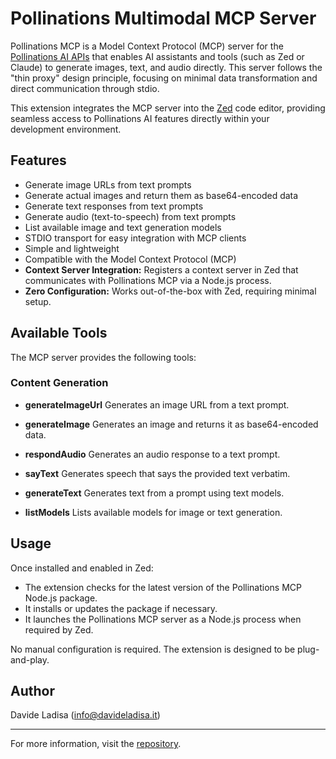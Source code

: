 # Pollinations Multimodal MCP Server

Pollinations MCP is a Model Context Protocol (MCP) server for the [Pollinations AI APIs](https://pollinations.ai) that enables AI assistants and tools (such as Zed or Claude) to generate images, text, and audio directly. This server follows the "thin proxy" design principle, focusing on minimal data transformation and direct communication through stdio.

This extension integrates the MCP server into the [Zed](https://zed.dev) code editor, providing seamless access to Pollinations AI features directly within your development environment.

## Features

- Generate image URLs from text prompts
- Generate actual images and return them as base64-encoded data
- Generate text responses from text prompts
- Generate audio (text-to-speech) from text prompts
- List available image and text generation models
- STDIO transport for easy integration with MCP clients
- Simple and lightweight
- Compatible with the Model Context Protocol (MCP)
- **Context Server Integration:** Registers a context server in Zed that communicates with Pollinations MCP via a Node.js process.
- **Zero Configuration:** Works out-of-the-box with Zed, requiring minimal setup.


## Available Tools

The MCP server provides the following tools:

### Content Generation

- **generateImageUrl**
  Generates an image URL from a text prompt.

- **generateImage**
  Generates an image and returns it as base64-encoded data.

- **respondAudio**
  Generates an audio response to a text prompt.

- **sayText**
  Generates speech that says the provided text verbatim.

- **generateText**
  Generates text from a prompt using text models.

- **listModels**
  Lists available models for image or text generation.

## Usage

Once installed and enabled in Zed:
- The extension checks for the latest version of the Pollinations MCP Node.js package.
- It installs or updates the package if necessary.
- It launches the Pollinations MCP server as a Node.js process when required by Zed.

No manual configuration is required. The extension is designed to be plug-and-play.

## Author

Davide Ladisa (<info@davideladisa.it>)

---

For more information, visit the [repository](https://github.com/FrancoStino/pollinations-mpc).
